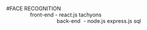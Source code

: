 
#FACE RECOGNITION                                                                                                           front-end - react.js tachyons                                                                                                 back-end  - node.js express.js sql
